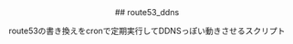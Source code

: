 <div align="center">
<smap>
  ## route53_ddns

  route53の書き換えをcronで定期実行してDDNSっぽい動きさせるスクリプト
</smap>
</div>